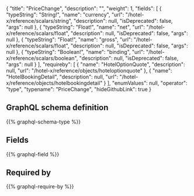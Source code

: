 {
  "title": "PriceChange",
  "description": "",
  "weight": 1,
  "fields": [
    {
      "typeString": "String!",
      "name": "currency",
      "url": "/hotel-x/reference/scalars/string",
      "description": null,
      "isDeprecated": false,
      "args": null
    },
    {
      "typeString": "Float!",
      "name": "net",
      "url": "/hotel-x/reference/scalars/float",
      "description": null,
      "isDeprecated": false,
      "args": null
    },
    {
      "typeString": "Float!",
      "name": "gross",
      "url": "/hotel-x/reference/scalars/float",
      "description": null,
      "isDeprecated": false,
      "args": null
    },
    {
      "typeString": "Boolean!",
      "name": "binding",
      "url": "/hotel-x/reference/scalars/boolean",
      "description": null,
      "isDeprecated": false,
      "args": null
    }
  ],
  "requireby": [
    {
      "name": "HotelOptionQuote",
      "description": null,
      "url": "/hotel-x/reference/objects/hoteloptionquote"
    },
    {
      "name": "HotelBookingDetail",
      "description": null,
      "url": "/hotel-x/reference/objects/hotelbookingdetail"
    }
  ],
  "enumValues": null,
  "operator": "type",
  "typename": "PriceChange",
  "hideGithubLink": true
}
## GraphQL schema definition

{{% graphql-schema-type %}}

## Fields

{{% graphql-field %}}

## Required by

{{% graphql-require-by %}}
